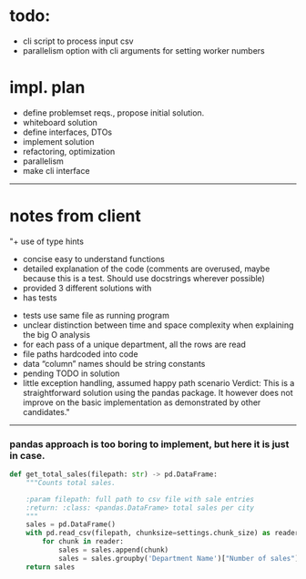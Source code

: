 

# todo:
- cli script to process input csv
- parallelism option with cli arguments for setting worker numbers



# impl. plan
- define problemset reqs., propose initial solution.
- whiteboard solution
- define interfaces, DTOs
- implement solution
- refactoring, optimization
- parallelism
- make cli interface



---
# notes from client

"+ use of type hints
+ concise easy to understand functions
+ detailed explanation of the code (comments are overused, maybe because this is a test. Should use docstrings wherever possible)
+ provided 3 different solutions with
+ has tests
- tests use same file as running program
- unclear distinction between time and space complexity when explaining the big O analysis
- for each pass of a unique department, all the rows are read
- file paths hardcoded into code
- data “column” names should be string constants
- pending TODO in solution
- little exception handling, assumed happy path scenario
Verdict: This is a straightforward solution using the pandas package. It however does not improve on the basic implementation as demonstrated by other candidates."



---





### pandas approach is too boring to implement, but here it is just in case.

```python
def get_total_sales(filepath: str) -> pd.DataFrame:
    """Counts total sales.

    :param filepath: full path to csv file with sale entries
    :return: :class: <pandas.DataFrame> total sales per city
    """
    sales = pd.DataFrame()
    with pd.read_csv(filepath, chunksize=settings.chunk_size) as reader:
        for chunk in reader:
            sales = sales.append(chunk)
            sales = sales.groupby('Department Name')["Number of sales"].sum().reset_index(name ='Total Amount')
    return sales
```